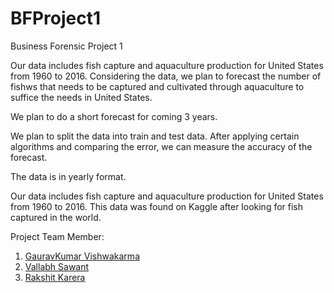 # BFProject1
Business Forensic Project 1

Our data includes fish capture and aquaculture production for United States from 1960 to 2016. Considering the data, we plan to forecast the number of fishws that needs to be captured and cultivated through aquaculture to suffice the needs in United States.

We plan to do a short forecast for coming 3 years.

We plan to split the data into train and test data. After applying certain algorithms and comparing the error, we can measure the accuracy of the forecast.

The data is in yearly format.

Our data includes fish capture and aquaculture production for United States from 1960 to 2016. This data was found on Kaggle after looking for fish captured in the world.

Project Team Member:
1. [GauravKumar Vishwakarma](https://github.com/Gaurav-Vish)
2. [Vallabh Sawant](https://github.com/VallabhSawant)
3. [Rakshit Karera](https://github.com/Rakshit-Karkera)
